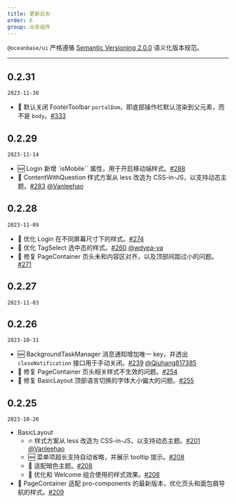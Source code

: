 ```yaml
---
title: 更新日志
order: 6
group: 业务组件
---
```


`@oceanbase/ui` 严格遵循 [Semantic Versioning 2.0.0](http://semver.org/lang/zh-CN/) 语义化版本规范。

---

## 0.2.31

`2023-11-30`

- 📢 默认关闭 FooterToolbar `portalDom`，即底部操作栏默认渲染到父元素，而不是 `body`。[#333](https://github.com/oceanbase/oceanbase-design/pull/333)

## 0.2.29

`2023-11-14`

- 🆕 Login 新增 `isMobile`` 属性，用于开启移动端样式。[#288](https://github.com/oceanbase/oceanbase-design/pull/288)
- 🔨 ContentWithQuestion 样式方案从 less 改造为 CSS-in-JS，以支持动态主题。[#283](https://github.com/oceanbase/oceanbase-design/pull/283) [@Vanleehao](https://github.com/Vanleehao)

## 0.2.28

`2023-11-09`

- 💄 优化 Login 在不同屏幕尺寸下的样式。[#274](https://github.com/oceanbase/oceanbase-design/pull/274)
- 💄 优化 TagSelect 选中态的样式。[#260](https://github.com/oceanbase/oceanbase-design/pull/260) [@wdyea-ya](https://github.com/wdyea-ya)
- 🐞 修复 PageContainer 页头未和内容区对齐，以及顶部间距过小的问题。[#271](https://github.com/oceanbase/oceanbase-design/pull/271)

## 0.2.27

`2023-11-03`

## 0.2.26

`2023-10-31`

- 🆕 BackgroundTaskManager 消息通知增加唯一 key，并透出 `closeNotification` 接口用于手动关闭。[#239](https://github.com/oceanbase/oceanbase-design/pull/239) [@Qiuhang817385](https://github.com/Qiuhang817385)
- 🐞 修复 PageContainer 页头相关样式不生效的问题。[#254](https://github.com/oceanbase/oceanbase-design/pull/254)
- 🐞 修复 BasicLayout 顶部语言切换的字体大小偏大的问题。[#255](https://github.com/oceanbase/oceanbase-design/pull/255)

## 0.2.25

`2023-10-26`

- BasicLayout
  - 🔥 样式方案从 less 改造为 CSS-in-JS，以支持动态主题。[#201](https://github.com/oceanbase/oceanbase-design/pull/201) [@Vanleehao](https://github.com/Vanleehao)
  - 🆕 菜单项超长支持自动省略，并展示 tooltip 提示。[#208](https://github.com/oceanbase/oceanbase-design/pull/208)
  - 💄 适配暗色主题。[#208](https://github.com/oceanbase/oceanbase-design/pull/208)
  - 💄 优化和 Welcome 组合使用的样式效果。[#208](https://github.com/oceanbase/oceanbase-design/pull/208)
- 💄 PageContainer 适配 pro-components 的最新版本，优化页头和面包屑导航的样式。[#209](https://github.com/oceanbase/oceanbase-design/pull/209)

